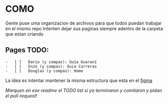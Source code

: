 # COMO

Gente puse uma organizacion de archivos para que todos puedan trabajar en el mismo repo
Intenten dejar sus paginas siempre adentro de la carpeta que estan criando


## Pages TODO:

    -   [ ]   Dario (y compas): Guía Guaraní
    -   [ ]   Enzo (y compas): Guia Carreras
    -   [ ]   Douglas (y compas): Home

La idea es intentar mantener la misma estructura que esta en el [figma](https://www.figma.com/file/T1mhPOGDN0s0xhyORR0A7r/COMO?node-id=0%3A1)

*Marquen en ese readme el TODO list si ya terminaron y comitaron y pidan el pull-request*!